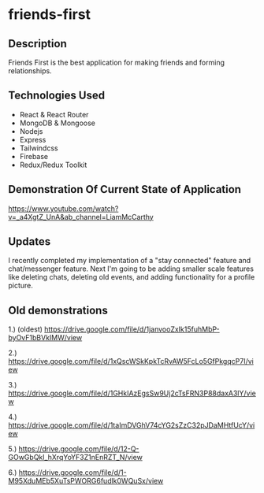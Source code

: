# friends-first

## Description
Friends First is the best application for making friends and forming 
relationships.
 

## Technologies Used

* React & React Router
* MongoDB & Mongoose
* Nodejs
* Express
* Tailwindcss
* Firebase
* Redux/Redux Toolkit

## Demonstration Of Current State of Application
https://www.youtube.com/watch?v=_a4XgtZ_UnA&ab_channel=LiamMcCarthy


## Updates 
I recently completed my implementation of a "stay connected" feature
and chat/messenger feature.  Next I'm going to be adding smaller scale features like deleting chats, deleting old events, and adding functionality
for a profile picture.

## Old demonstrations

1.) (oldest)
https://drive.google.com/file/d/1janvooZxIk15fuhMbP-byOvF1bBVkIMW/view

2.)
https://drive.google.com/file/d/1xQscWSkKpkTcRvAW5FcLo5GfPkgqcP7I/view

3.)
https://drive.google.com/file/d/1GHkIAzEgsSw9Uj2cTsFRN3P88daxA3lY/view

4.) 
https://drive.google.com/file/d/1taImDVGhV74cYG2sZzC32pJDaMHtfUcY/view

5.)
https://drive.google.com/file/d/12-Q-GOwGbQkl_hXrqYoYF3Z1nEnRZT_N/view

6.)
https://drive.google.com/file/d/1-M95XduMEb5XuTsPWORG6fudlk0WQuSx/view


